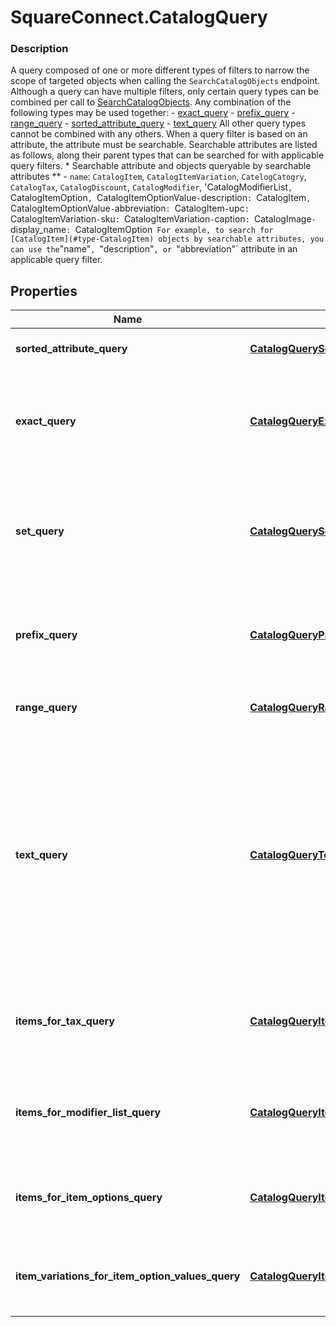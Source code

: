 # SquareConnect.CatalogQuery

### Description

A query composed of one or more different types of filters to narrow the scope of targeted objects when calling the `SearchCatalogObjects` endpoint.  Although a query can have multiple filters, only certain query types can be combined per call to [SearchCatalogObjects](#endpoint-Catalog-SearchCatalogObjects). Any combination of the following types may be used together: - [exact_query](#type-CatalogExactQuery) - [prefix_query](#type-CatalogPrefixQuery) - [range_query](#type-CatalogRangeQuery) - [sorted_attribute_query](#type-CatalogSortedAttribute) - [text_query](#type-CatalogTextQuery) All other query types cannot be combined with any others.  When a query filter is based on an attribute, the attribute must be searchable. Searchable attributes are listed as follows, along their parent types that can be searched for with applicable query filters.  * Searchable attribute and objects queryable by searchable attributes ** - `name`:  `CatalogItem`, `CatalogItemVariation`, `CatelogCatogry`, `CatalogTax`, `CatalogDiscount`, `CatalogModifier`, 'CatalogModifierList`, `CatalogItemOption`, `CatalogItemOptionValue` - `description`: `CatalogItem`, `CatalogItemOptionValue` - `abbreviation`: `CatalogItem` - `upc`: `CatalogItemVariation` - `sku`: `CatalogItemVariation` - `caption`: `CatalogImage` - `display_name`: `CatalogItemOption`  For example, to search for [CatalogItem](#type-CatalogItem) objects by searchable attributes, you can use the `\"name\"`, `\"description\"`, or `\"abbreviation\"` attribute in an applicable query filter.

## Properties
Name | Type | Description | Notes
------------ | ------------- | ------------- | -------------
**sorted_attribute_query** | [**CatalogQuerySortedAttribute**](CatalogQuerySortedAttribute.md) | A query expression to sort returned query result by the given attribute. | [optional] 
**exact_query** | [**CatalogQueryExact**](CatalogQueryExact.md) | An exact query expression to return objects with attribute name and value matching the specified attribute name and value exactly. Value matching is case insensitive. | [optional] 
**set_query** | [**CatalogQuerySet**](CatalogQuerySet.md) | A set query expression to return objects with attribute name and value matching the specified attribute name and any of the specified attribute values exactly. Value matching is case insensitive. | [optional] 
**prefix_query** | [**CatalogQueryPrefix**](CatalogQueryPrefix.md) | A prefix query expression to return objects with attribute values that have a prefix matching the specified string value. Value maching is case insensitive. | [optional] 
**range_query** | [**CatalogQueryRange**](CatalogQueryRange.md) | A range query expression to return objects with numberic values that lie in the specified range. | [optional] 
**text_query** | [**CatalogQueryText**](CatalogQueryText.md) | A text query expression to return objectd whose searchable attributes contain all of the given keywords, irrespective of their order. For example, if a &#x60;CatalogItem&#x60; contains custom attribute values of &#x60;{\&quot;name\&quot;: \&quot;t-shirt\&quot;}&#x60; and &#x60;{\&quot;description\&quot;: \&quot;Small, Purple\&quot;}&#x60;, the query filter of &#x60;{\&quot;keywords\&quot;: [\&quot;shirt\&quot;, \&quot;sma\&quot;, \&quot;purp\&quot;]}&#x60; returns this item. | [optional] 
**items_for_tax_query** | [**CatalogQueryItemsForTax**](CatalogQueryItemsForTax.md) | A query expression to return items that have any of the specified taxes (as identified by the corresponding &#x60;CatalogTax&#x60; object IDs) enabled. | [optional] 
**items_for_modifier_list_query** | [**CatalogQueryItemsForModifierList**](CatalogQueryItemsForModifierList.md) | A query expression to return items that have any of the given modifier list (as identifieid by the coresponding &#x60;CatalogModifierList&#x60;s IDs) enabled. | [optional] 
**items_for_item_options_query** | [**CatalogQueryItemsForItemOptions**](CatalogQueryItemsForItemOptions.md) | A query expression to return items that contains the specified item options (as identified the corresponding &#x60;CatalogItemOption&#x60; IDs). | [optional] 
**item_variations_for_item_option_values_query** | [**CatalogQueryItemVariationsForItemOptionValues**](CatalogQueryItemVariationsForItemOptionValues.md) | A query expression to return item variations (of the &#x60;CatalogItemVariation&#x60; that contain all of the specified &#x60;CatalogItemOption&#x60; IDs. | [optional] 


